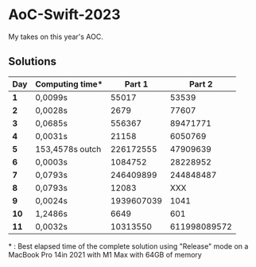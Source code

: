 # AoC-Swift-2023

My takes on this year's AOC.

## Solutions

| Day    | Computing time\* | Part 1               | Part 2         |
|--------|------------------|----------------------|----------------|
| **1**  | 0,0099s          | 55017                | 53539          |
| **2**  | 0,0028s          | 2679                 | 77607          |
| **3**  | 0,0685s          | 556367               | 89471771       |
| **4**  | 0,0031s          | 21158                | 6050769        |
| **5**  | 153,4578s outch  | 226172555            | 47909639       |
| **6**  | 0,0003s          | 1084752              | 28228952       |
| **7**  | 0,0793s          | 246409899            | 244848487      |
| **8**  | 0,0793s          | 12083                | XXX            |
| **9**  | 0,0024s          | 1939607039           | 1041           |
| **10** | 1,2486s          | 6649                 | 601            |
| **11** | 0,0032s          | 10313550             | 611998089572   |


\* : Best elapsed time of the complete solution using "Release" mode on a MacBook Pro 14in 2021 with M1 Max with  64GB of memory
